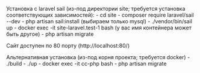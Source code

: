 Установка с laravel sail (из-под директории site; требуется установка соответствующих зависимостей): 
    - cd site
    - composer require laravel/sail --dev
    - php artisan sail:install (выбираем только mysql)
    - ./vendor/bin/sail up
    - docker exec -it site-laravel.test-1 bash (у вас имя контейнера может быть другое)
    - php artisan migrate

Сайт доступен по 80 порту (http://localhost:80/)

Альтернативная установка (из-под корня проекта; требуется docker)
    - ./build
    - ./up
    - docker exec -it cc-php bash
    - php artisan migrate
